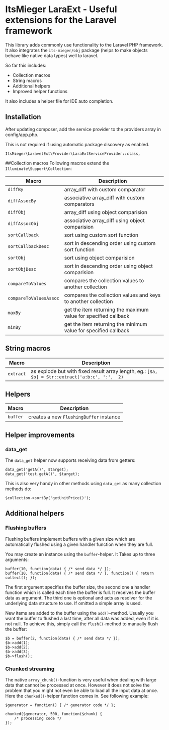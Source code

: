 # ItsMieger LaraExt - Useful extensions for the Laravel framework
This library adds commonly use functionality to the Laravel PHP framework. It also integrates the
`its-mieger/obj` package (helps to make objects behave like native data types) well to laravel.

 
So far this includes:
* Collection macros
* String macros
* Additional helpers
* Improved helper functions

It also includes a helper file for IDE auto completion.

## Installation

After updating composer, add the service provider to the providers array in config/app.php.

This is not required if using automatic package discovery as enabled.

	ItsMieger\LaravelExt\Provider\LaraExtServiceProvider::class,

##Collection macros
Following macros extend the `Illuminate\Support\Collection`:

| Macro 			| Description
|-------------------| ------------
| `diffBy`			| array_diff with custom comparator
| `diffAssocBy`		| associative array_diff with custom comparators
| `diffObj`			| array_diff using object comparision
| `diffAssocObj`	| associative array_diff using object comparision
| `sortCallback`	| sort using custom sort function
| `sortCallbackDesc` | sort in descending order using custom sort function
| `sortObj`			| sort using object comparision
| `sortObjDesc`		| sort in descending order using object comparision
| `compareToValues`		| compares the collection values to another collection 
| `compareToValuesAssoc`	| compares the collection values and keys to another collection
| `maxBy`	| get the item returning the maximum value for specified callback
| `minBy`	| get the item returning the minimum value for specified callback

## String macros
| Macro 			| Description
|-------------------| ------------
| `extract`			| as explode but with fixed result array length, eg.: `[$a, $b] = Str::extract('a:b:c', ':',  2)`
 
## Helpers

| Macro 			| Description
|-------------------| ------------
| `buffer`			| creates a new `FlushingBuffer` instance
 
## Helper improvements

### data_get
The `data_get` helper now supports receiving data from getters:

	data_get('getA()', $target);
	data_get('test.getA()', $target);
	
This is also very handy in other methods using `data_get` as many collection methods do:

	$collection->sortBy('getUnitPrice()');
		
## Additional helpers

### Flushing buffers
Flushing buffers implement buffers with a given size which are automatically flushed using a given
handler function when they are full.

You may create an instance using the `buffer`-helper. It Takes up to three arguments:

	buffer(10, function(data) { /* send data */ });
	buffer(10, function(data) { /* send data */ }, function() { return collect(); });
	
The first argument specifies the buffer size, the second one a handler function which is called
each time the buffer is full. It receives the buffer data as argument. The third one is optional
and acts as resolver for the underlying data structure to use. If omitted a simple array is used.

New items are added to the buffer using the `add()`-method. Usually you want the buffer to flushed
a last time, after all data was added, even if it is not null. To achieve this, simply call the
`flush()`-method to manually flush the buffer:

	$b = buffer(2, function(data) { /* send data */ });
	$b->add(1);
	$b->add(2);
	$b->add(3);
	$b->flush();
	
	
### Chunked streaming
The native `array_chunk()`-function is very useful when dealing with large data that cannot
be processed at once. However it does not solve the problem that you might not even be able
to load all the input data at once. Here the `chunked()`-helper function comes in. See
following example:
	
	$generator = function() { /* generator code */ };
	
	chunked($generator, 500, function($chunk) {
		/* processing code */
	});

	

